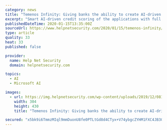 ```yaml
---
category: news
title: "Temenos Infinity: Giving banks the ability to create AI-driven customer experiences"
excerpt: "Smart AI-driven credit scoring of the applications with full explainability of the decisions ... Temenos Infinity is available on premise, as a SaaS offering, or in the cloud via Microsoft Azure, AWS and Google Cloud. Temenos Infinity can be deployed alongside any core banking system or pre-integrated with Temenos T24 Transact, the market ..."
publishedDateTime: 2020-01-15T13:35:00Z
sourceUrl: https://www.helpnetsecurity.com/2020/01/15/temenos-infinity/
type: article
quality: 33
heat: 33
published: false

provider:
  name: Help Net Security
  domain: helpnetsecurity.com

topics:
  - AI
  - Microsoft AI

images:
  - url: https://img.helpnetsecurity.com/wp-content/uploads/2019/12/08122003/insecure64.jpg
    width: 304
    height: 430
    title: "Temenos Infinity: Giving banks the ability to create AI-driven customer experiences"

secured: "x5bk9i6TmmzMIql9mmDuonU8fe0PTLtGd8d4CTyx+V74ybgcZYHM1FXC4JB3Gx5mCMY+RI8BhQK0XyHt0J8YwGb/wOdcqUh9mZqdCz8GLn4rhIM3KoXKEIfrxxd15cC60cbAyoClYg+/VYBnwVg4VjEFWMg+oK/BpDyFZxOPA3mimEI/QJT/iyrSIwJlrlWv6ODdTxz5XP1VcPGw2Pkw/pC8ovz6I69L2LepCiHKxqej8ofaQsHLeB4ERHWUbNusnJpAyWodwjnUnmoimoWaRGxELh/8/zNaKeg7BPpSvK8=;AsTxFzHfpFEtH/0GNMSt+Q=="
---
```


